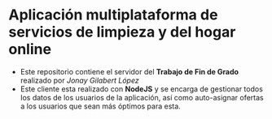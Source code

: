 # Aplicación multiplataforma de servicios de limpieza y del hogar online

- Este repositorio contiene el servidor del **Trabajo de Fin de Grado** realizado por *Jonay Gilabert López*
- Este cliente esta realizado con **NodeJS** y se encarga de gestionar todos los datos de los usuarios de la aplicación, así como auto-asignar ofertas a los usuarios que sean más óptimos para esta.
